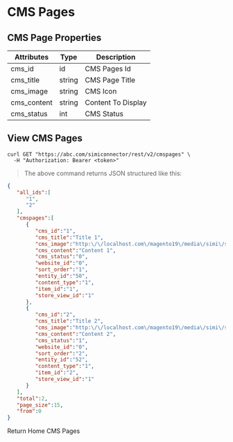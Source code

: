 # CMS Pages

## CMS Page Properties

Attributes| Type| Description
--------- | ------- | -----------
cms_id | id | CMS Pages Id
cms_title | string | CMS Page Title
cms_image | string | CMS Icon
cms_content | string | Content To Display
cms_status | int | CMS Status


## View CMS Pages

```shell
curl GET "https://abc.com/simiconnector/rest/v2/cmspages" \
  -H "Authorization: Bearer <token>"
```

> The above command returns JSON structured like this:

```json
{  
   "all_ids":[  
      "1",
      "2"
   ],
   "cmspages":[  
      {  
         "cms_id":"1",
         "cms_title":"Title 1",
         "cms_image":"http:\/\/localhost.com\/magento19\/media\/simi\/simicart\/cms\/photo1464572154470@2x.png",
         "cms_content":"Content 1",
         "cms_status":"0",
         "website_id":"0",
         "sort_order":"1",
         "entity_id":"50",
         "content_type":"1",
         "item_id":"1",
         "store_view_id":"1"
      },
      {  
         "cms_id":"2",
         "cms_title":"Title 2",
         "cms_image":"http:\/\/localhost.com\/magento19\/media\/simi\/simicart\/cms\/photo1464572154555@2x.png",
         "cms_content":"Content 2",
         "cms_status":"1",
         "website_id":"0",
         "sort_order":"2",
         "entity_id":"52",
         "content_type":"1",
         "item_id":"2",
         "store_view_id":"1"
      }
   ],
   "total":2,
   "page_size":15,
   "from":0
}
```

Return Home CMS Pages

